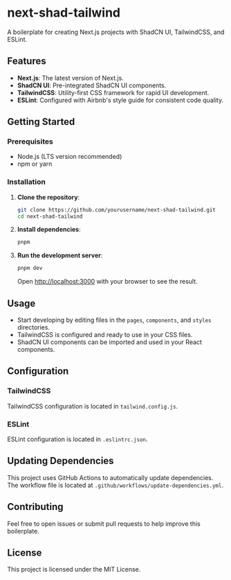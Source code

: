 # next-shad-tailwind

A boilerplate for creating Next.js projects with ShadCN UI, TailwindCSS, and ESLint.

## Features

- **Next.js**: The latest version of Next.js.
- **ShadCN UI**: Pre-integrated ShadCN UI components.
- **TailwindCSS**: Utility-first CSS framework for rapid UI development.
- **ESLint**: Configured with Airbnb's style guide for consistent code quality.

## Getting Started

### Prerequisites

- Node.js (LTS version recommended)
- npm or yarn

### Installation

1. **Clone the repository**:

    ```bash
    git clone https://github.com/yourusername/next-shad-tailwind.git
    cd next-shad-tailwind
    ```

2. **Install dependencies**:

    ```bash
    pnpm 
    ```

3. **Run the development server**:

    ```bash
    pnpm dev
    ```

    Open [http://localhost:3000](http://localhost:3000) with your browser to see the result.

## Usage

- Start developing by editing files in the `pages`, `components`, and `styles` directories.
- TailwindCSS is configured and ready to use in your CSS files.
- ShadCN UI components can be imported and used in your React components.

## Configuration

### TailwindCSS

TailwindCSS configuration is located in `tailwind.config.js`.

### ESLint

ESLint configuration is located in `.eslintrc.json`.

## Updating Dependencies

This project uses GitHub Actions to automatically update dependencies. The workflow file is located at `.github/workflows/update-dependencies.yml`.

## Contributing

Feel free to open issues or submit pull requests to help improve this boilerplate.

## License

This project is licensed under the MIT License.
